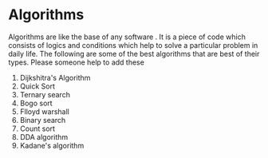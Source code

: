 # Algorithms

Algorithms are like the base of any software . It is a piece of code which consists of logics and conditions which help to solve a particular problem in daily life. 
The following are some of the best algorithms that are best of their types. Please someone help to add these
1. Dijkshitra's Algorithm
2. Quick Sort
3. Ternary search
3. Bogo sort
4. Flloyd warshall
5. Binary search
6. Count sort
7. DDA algorithm
8. Kadane's algorithm
